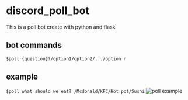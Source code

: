 # discord_poll_bot
This is a poll bot create with python and flask
## bot commands
`$poll {question}?/option1/option2/.../option n`
## example
`$poll what should we eat? /Mcdonald/KFC/Hot pot/Sushi`
![poll example](pollbot_example)
